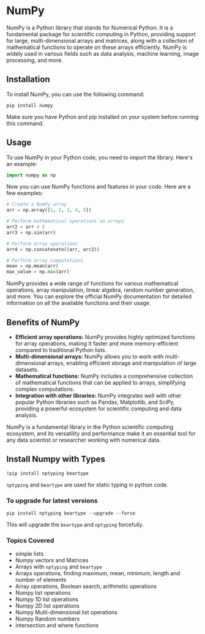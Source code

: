 # NumPy

NumPy is a Python library that stands for Numerical Python. It is a fundamental package for scientific computing in Python, providing support for large, multi-dimensional arrays and matrices, along with a collection of mathematical functions to operate on these arrays efficiently. NumPy is widely used in various fields such as data analysis, machine learning, image processing, and more.

## Installation

To install NumPy, you can use the following command:

```pip
pip install numpy
```

Make sure you have Python and pip installed on your system before running this command.

## Usage

To use NumPy in your Python code, you need to import the library. Here's an example:

```python
import numpy as np
```

Now you can use NumPy functions and features in your code. Here are a few examples:

```python
# Create a NumPy array
arr = np.array([1, 2, 3, 4, 5])

# Perform mathematical operations on arrays
arr2 = arr + 5
arr3 = np.sin(arr)

# Perform array operations
arr4 = np.concatenate((arr, arr2))

# Perform array computations
mean = np.mean(arr)
max_value = np.max(arr)
```

NumPy provides a wide range of functions for various mathematical operations, array manipulation, linear algebra, random number generation, and more. You can explore the official NumPy documentation for detailed information on all the available functions and their usage.

## Benefits of NumPy

- **Efficient array operations:** NumPy provides highly optimized functions for array operations, making it faster and more memory-efficient compared to traditional Python lists.
- **Multi-dimensional arrays:** NumPy allows you to work with multi-dimensional arrays, enabling efficient storage and manipulation of large datasets.
- **Mathematical functions:** NumPy includes a comprehensive collection of mathematical functions that can be applied to arrays, simplifying complex computations.
- **Integration with other libraries:** NumPy integrates well with other popular Python libraries such as Pandas, Matplotlib, and SciPy, providing a powerful ecosystem for scientific computing and data analysis.

NumPy is a fundamental library in the Python scientific computing ecosystem, and its versatility and performance make it an essential tool for any data scientist or researcher working with numerical data.

## Install Numpy with Types

```pip
!pip install nptyping beartype
```

`nptyping` and `beartype` are used for static typing in python code.

### To upgrade for latest versions

```pip
pip install nptyping beartype --upgrade --force
```

This will upgrade the `beartype` and `nptyping` forcefully.

### Topics Covered

- simple lists
- Numpy vectors and Matrices
- Arrays with `nptyping` and `beartype`
- Arrays operations, finding maximum, mean, minimum, length and number of elements
- Array operations, Boolean search, arithmetic operations
- Numpy list operations
- Numpy 1D list operations
- Numpy 2D list operations
- Numpy Multi-dimensional list operations
- Numpy Random numbers
- intersection and where functions
